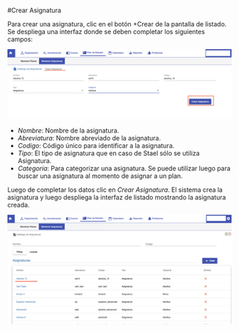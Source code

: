 #Crear Asignatura

Para crear una asignatura, clic en el botón +Crear de la pantalla de listado.
Se despliega una interfaz donde se deben completar los siguientes campos:

![Crear Asignatura](img/crear_asignatura.png)

- *Nombre*: Nombre de la asignatura.
- *Abreviatura*: Nombre abreviado de la asignatura.
- *Codigo*: Código único para identificar a la asignatura.
- *Tipo*: El tipo de asignatura que en caso de Stael sólo se utiliza Asignatura.
- *Categoria*: Para categorizar una asignatura. Se puede utilizar luego para buscar una asignatura
al momento de asignar a un plan.

Luego de completar los datos clic en *Crear Asignatura*. El sistema crea la asignatura y luego
despliega la interfaz de listado mostrando la asignatura creada.

![Asignatura Creada](img/asignatura_creada.png)


